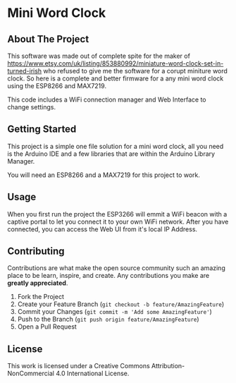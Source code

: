 # Mini Word Clock

## About The Project

This software was made out of complete spite for the maker of https://www.etsy.com/uk/listing/853880992/miniature-word-clock-set-in-turned-irish who refused to give me the software for a corupt miniture word clock. So here is a complete and better firmware for a any mini word clock using the ESP8266 and MAX7219.

This code includes a WiFi connection manager and Web Interface to change settings.

## Getting Started

This project is a simple one file solution for a mini word clock, all you need is the Arduino IDE and a few libraries that are within the Arduino Library Manager.

You will need an ESP8266 and a MAX7219 for this project to work.


## Usage

When you first run the project the ESP3266 will emmit a WiFi beacon with a captive portal to let you connect it to your own WiFi network. After you have connected, you can access the Web UI from it's local IP Address.


## Contributing

Contributions are what make the open source community such an amazing place to be learn, inspire, and create. Any contributions you make are **greatly appreciated**.

1. Fork the Project
2. Create your Feature Branch (`git checkout -b feature/AmazingFeature`)
3. Commit your Changes (`git commit -m 'Add some AmazingFeature'`)
4. Push to the Branch (`git push origin feature/AmazingFeature`)
5. Open a Pull Request


## License

This work is licensed under a Creative Commons Attribution-NonCommercial 4.0 International License.
